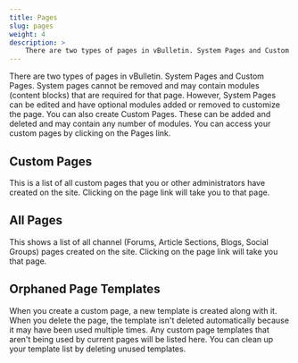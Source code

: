 ```yaml
---
title: Pages
slug: pages
weight: 4
description: >
    There are two types of pages in vBulletin. System Pages and Custom Pages. System pages cannot be removed and may contain modules (content blocks) that are required for that page. However, System Pages can be edited and have optional modules added or removed to customize the page. You can also create Custom Pages. These can be added and deleted and may contain any number of modules. 
---
```


There are two types of pages in vBulletin. System Pages and Custom Pages. System pages cannot be removed and may contain modules (content blocks) that are required for that page. However, System Pages can be edited and have optional modules added or removed to customize the page. You can also create Custom Pages. These can be added and deleted and may contain any number of modules. You can access your custom pages by clicking on the Pages link.

## Custom Pages
This is a list of all custom pages that you or other administrators have created on the site. Clicking on the page link will take you to that page.

## All Pages
This shows a list of all channel (Forums, Article Sections, Blogs, Social Groups) pages created on the site. Clicking on the page link will take you that page.

## Orphaned Page Templates
When you create a custom page, a new template is created along with it. When you delete the page, the template isn't deleted automatically because it may have been used multiple times. Any custom page templates that aren't being used by current pages will be listed here. You can clean up your template list by deleting unused templates.